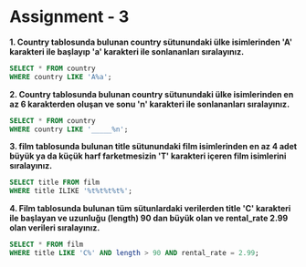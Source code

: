 # Assignment - 3 

**1. Country tablosunda bulunan country sütunundaki ülke isimlerinden 'A' karakteri ile başlayıp 'a' karakteri ile sonlananları sıralayınız.** 

``` sql 
SELECT * FROM country 
WHERE country LIKE 'A%a'; 
``` 

**2. Country tablosunda bulunan country sütunundaki ülke isimlerinden en az 6 karakterden oluşan ve sonu 'n' karakteri ile sonlananları sıralayınız.** 

``` sql 
SELECT * FROM country 
WHERE country LIKE '_____%n'; 
``` 

**3. film tablosunda bulunan title sütunundaki film isimlerinden en az 4 adet büyük ya da küçük harf farketmesizin 'T' karakteri içeren film isimlerini sıralayınız.** 

``` sql 
SELECT title FROM film 
WHERE title ILIKE '%t%t%t%t%'; 
``` 

**4. Film tablosunda bulunan tüm sütunlardaki verilerden title 'C' karakteri ile başlayan ve uzunluğu (length) 90 dan büyük olan ve rental_rate 2.99 olan verileri sıralayınız.** 

``` sql 
SELECT * FROM film 
WHERE title LIKE 'C%' AND length > 90 AND rental_rate = 2.99; 
``` 
